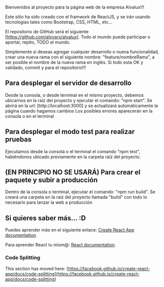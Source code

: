 Bienvenidos al proyecto para la página web de la empresa Alvalux!!!

Este sitio ha sido creado con el framwork de ReactJS, y se irán usando tecnologías tales como Bootstrap, CSS, HTML, etc...

El repositorio de GitHub será el siguiente [https://github.com/alvvarx/alvalux]. Todo el mundo puede participar o aportar, repito, TODO el mundo.

Simplemente si deseas agregar cualquier desarrollo o nueva funcionalidad, crear una nueva rama con el siguiente nombre: "feature/nombreRama", a ser posible el nombre de la nueva rama en inglés. Si todo esta OK y validado, commit y para el repositorio!!!

## Para desplegar el servidor de desarrollo 

Desde la consola, o desde terminal en el mismo proyecto, debemos ubicarnos en la raíz del proyecto y ejecutar el comando: "npm start".
Se abrirá en la url: [http://localhost:3000] y se actualizará automáticamente la página cuando hagamos cambios
Los posibles errores aparecerán en la consola o en el terminal

## Para desplegar el modo test para realizar pruebas

Ejecutamos desde la consola o el terminal el comando "npm test", habiéndonos ubicado previamente en la carpeta raíz del proyecto.

## (EN PRINCIPIO NO SE USARÁ) Para crear el paquete y subir a producción 

Dentro de la consola o terminal, ejecutar el comando: "npm run build". Se creará una carpeta en la raíz del proyecto llamada "build" con todo lo necesario para lanzar la web a producción

## Si quieres saber más... :D

Puedes aprender más en el siguiente enlace:  [Create React App documentation](https://facebook.github.io/create-react-app/docs/getting-started).

Para aprender React tu mism@: [React documentation](https://reactjs.org/).

### Code Splitting

This section has moved here: [https://facebook.github.io/create-react-app/docs/code-splitting](https://facebook.github.io/create-react-app/docs/code-splitting)
